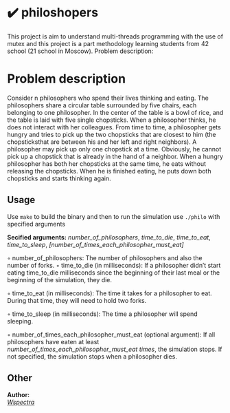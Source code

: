 # :heavy_check_mark: philoshopers
This project is aim to understand multi-threads programming with the use of mutex and this project is a part methodology learning students from 42 school (21 school in Moscow). 
Problem description:
# Problem description
Consider n philosophers who spend their lives thinking and eating. The philosophers share a circular table surrounded by five chairs, 
each belonging to one philosopher. In the center of the table is a bowl of rice, and the table is laid with five single chopsticks. 
When a philosopher thinks, he does not interact with her colleagues. 
From time to time, a philosopher gets hungry and tries to pick up the two chopsticks that are closest to him (the chopsticksthat are between 
his and her left and right neighbors). 
A philosopher may pick up only one chopstick at a time. Obviously, he cannot pick up a chopstick that is already in the hand of a neighbor. 
When a hungry philosopher has both her chopsticks at the same time, he eats without releasing the chopsticks. When he is finished eating, 
he puts down both chopsticks and starts thinking again.
## Usage
Use ``make`` to build the binary and then to run the simulation use ``./philo`` with specified arguments

**Secified arguments:** *number_of_philosophers*, *time_to_die*, *time_to_eat*, *time_to_sleep*, *[number_of_times_each_philosopher_must_eat]*

◦ number_of_philosophers: The number of philosophers and also the number
of forks.
◦ time_to_die (in milliseconds): If a philosopher didn’t start eating time_to_die milliseconds since the beginning of their last meal 
or the beginning of the simulation, they die.

◦ time_to_eat (in milliseconds): The time it takes for a philosopher to eat. During that time, they will need to hold two forks.

◦ time_to_sleep (in milliseconds): The time a philosopher will spend sleeping.

◦ number_of_times_each_philosopher_must_eat (optional argument): If all philosophers have eaten at least 
*number_of_times_each_philosopher_must_eat times*, the simulation stops. If not specified, the simulation stops when a philosopher dies.


## Other
**Author:**  
*[Wspectra](https://github.com/wspectra)*  
